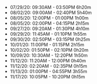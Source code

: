 - 07/29/20:     09:30AM     -       03:50PM     6h20m
- 08/02/20:     09:00AM     -       02:40PM     5h40m
- 08/05/20:     12:00PM     -       01:00PM     1h00m
- 08/05/20:     02:00PM     -       04:15PM     2h15m
- 09/27/20:     09:20AM     -       01:30PM     4h10m
- 09/29/20:     11:45AM     -       01:10PM     1h55m
- 09/30/20:     02:50PM     -       03:15PM     0h25m
- 10/01/20:     11:00PM     -       01:15PM     2h15m
- 10/02/20:     01:50PM     -       02:10PM     0h20m
- 10/09/20:     10:30AM     -       12:20PM     1h50m
- 11/12/20:     11:20AM     -       12:00PM     0h40m
- 11/12/20:     02:20AM     -       02:35PM     0h15m
- 11/13/20:     01:00PM     -       04:55PM     3h55m
- 11/17/20:     10:05PM     -       10:20PM     0h15m
